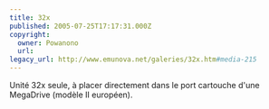 ```yaml
---
title: 32x
published: 2005-07-25T17:17:31.000Z
copyright:
  owner: Powanono
  url: 
legacy_url: http://www.emunova.net/galeries/32x.htm#media-215
---
```

Unité 32x seule, à placer directement dans le port cartouche d'une MegaDrive (modèle II européen).